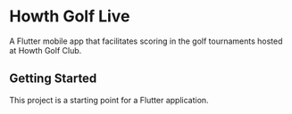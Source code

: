 # Howth Golf Live

A Flutter mobile app that facilitates scoring in the golf tournaments hosted at Howth Golf Club.

## Getting Started

This project is a starting point for a Flutter application.
